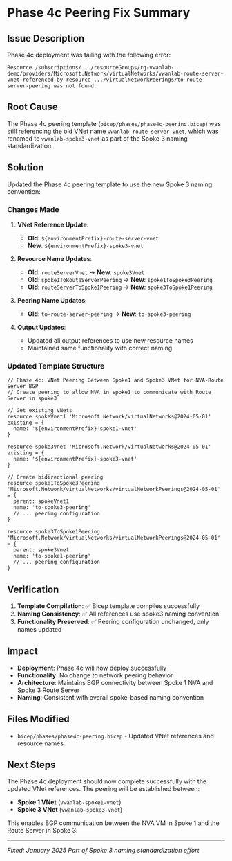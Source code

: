 # Phase 4c Peering Fix Summary

## Issue Description

Phase 4c deployment was failing with the following error:
```
Resource /subscriptions/.../resourceGroups/rg-vwanlab-demo/providers/Microsoft.Network/virtualNetworks/vwanlab-route-server-vnet referenced by resource .../virtualNetworkPeerings/to-route-server-peering was not found.
```

## Root Cause

The Phase 4c peering template (`bicep/phases/phase4c-peering.bicep`) was still referencing the old VNet name `vwanlab-route-server-vnet`, which was renamed to `vwanlab-spoke3-vnet` as part of the Spoke 3 naming standardization.

## Solution

Updated the Phase 4c peering template to use the new Spoke 3 naming convention:

### Changes Made

1. **VNet Reference Update**:
   - **Old**: `${environmentPrefix}-route-server-vnet`
   - **New**: `${environmentPrefix}-spoke3-vnet`

2. **Resource Name Updates**:
   - **Old**: `routeServerVnet` → **New**: `spoke3Vnet`
   - **Old**: `spoke1ToRouteServerPeering` → **New**: `spoke1ToSpoke3Peering`
   - **Old**: `routeServerToSpoke1Peering` → **New**: `spoke3ToSpoke1Peering`

3. **Peering Name Updates**:
   - **Old**: `to-route-server-peering` → **New**: `to-spoke3-peering`

4. **Output Updates**:
   - Updated all output references to use new resource names
   - Maintained same functionality with correct naming

### Updated Template Structure

```bicep
// Phase 4c: VNet Peering Between Spoke1 and Spoke3 VNet for NVA-Route Server BGP
// Create peering to allow NVA in spoke1 to communicate with Route Server in spoke3

// Get existing VNets
resource spokeVnet1 'Microsoft.Network/virtualNetworks@2024-05-01' existing = {
  name: '${environmentPrefix}-spoke1-vnet'
}

resource spoke3Vnet 'Microsoft.Network/virtualNetworks@2024-05-01' existing = {
  name: '${environmentPrefix}-spoke3-vnet'
}

// Create bidirectional peering
resource spoke1ToSpoke3Peering 'Microsoft.Network/virtualNetworks/virtualNetworkPeerings@2024-05-01' = {
  parent: spokeVnet1
  name: 'to-spoke3-peering'
  // ... peering configuration
}

resource spoke3ToSpoke1Peering 'Microsoft.Network/virtualNetworks/virtualNetworkPeerings@2024-05-01' = {
  parent: spoke3Vnet  
  name: 'to-spoke1-peering'
  // ... peering configuration
}
```

## Verification

1. **Template Compilation**: ✅ Bicep template compiles successfully
2. **Naming Consistency**: ✅ All references use spoke3 naming convention
3. **Functionality Preserved**: ✅ Peering configuration unchanged, only names updated

## Impact

- **Deployment**: Phase 4c will now deploy successfully
- **Functionality**: No change to network peering behavior
- **Architecture**: Maintains BGP connectivity between Spoke 1 NVA and Spoke 3 Route Server
- **Naming**: Consistent with overall spoke-based naming convention

## Files Modified

- `bicep/phases/phase4c-peering.bicep` - Updated VNet references and resource names

## Next Steps

The Phase 4c deployment should now complete successfully with the updated VNet references. The peering will be established between:
- **Spoke 1 VNet** (`vwanlab-spoke1-vnet`) 
- **Spoke 3 VNet** (`vwanlab-spoke3-vnet`)

This enables BGP communication between the NVA VM in Spoke 1 and the Route Server in Spoke 3.

---
*Fixed: January 2025*
*Part of Spoke 3 naming standardization effort*
